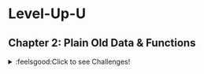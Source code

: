 # Level-Up-U

## Chapter 2: Plain Old Data & Functions

<details>
  <summary>:feelsgood:Click to see Challenges!</summary>

### Challenge 1
Write a program to find the “Sum” and “Average” of “three” numbers. Provide a hint to the user, take the input and return some output results to show the user the calculations for their three numbers.

[Link to code](/Module%201/Chapter%202/Challenge%201/Challenge%201.cpp)

#### Output
![Challenge 1](Module%201/Media/C2_Challenge_1.JPG)

___

### Challenge 2
Write a program that uses a function to return the value of a number cubed. Take the number as an input from the user and print the cubed value back to the user.

[Link to code](/Module%201/Chapter%202/Challenge%202/Challenge%202.cpp)

#### Output
![Challenge 1](Module%201/Media/C2_Challenge_2.JPG)

</details>
